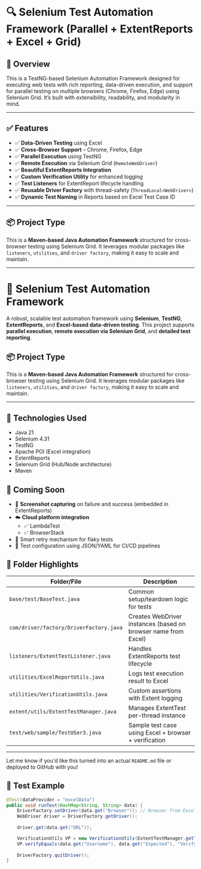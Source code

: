 # 🔍 Selenium Test Automation Framework (Parallel + ExtentReports + Excel + Grid)

## 📌 Overview

This is a TestNG-based Selenium Automation Framework designed for executing web tests with rich reporting, data-driven execution, and support for parallel testing on multiple browsers (Chrome, Firefox, Edge) using Selenium Grid. It’s built with extensibility, readability, and modularity in mind.

---

## ✅ Features

- ✅ **Data-Driven Testing** using Excel
- ✅ **Cross-Browser Support** – Chrome, Firefox, Edge
- ✅ **Parallel Execution** using TestNG
- ✅ **Remote Execution** via Selenium Grid (`RemoteWebDriver`)
- ✅ **Beautiful ExtentReports Integration**
- ✅ **Custom Verification Utility** for enhanced logging
- ✅ **Test Listeners** for ExtentReport lifecycle handling
- ✅ **Reusable Driver Factory** with thread-safety (`ThreadLocal<WebDriver>`)
- ✅ **Dynamic Test Naming** in Reports based on Excel Test Case ID

---


## 📦 Project Type

This is a **Maven-based Java Automation Framework** structured for cross-browser testing using Selenium Grid. It leverages modular packages like `listeners`, `utilities`, and `driver factory`, making it easy to scale and maintain.


---

# 🚀 Selenium Test Automation Framework

A robust, scalable test automation framework using **Selenium**, **TestNG**, **ExtentReports**, and **Excel-based data-driven testing**. This project supports **parallel execution**, **remote execution via Selenium Grid**, and **detailed test reporting**.

## 📦 Project Type

This is a **Maven-based Java Automation Framework** structured for cross-browser testing using Selenium Grid. It leverages modular packages like `listeners`, `utilities`, and `driver factory`, making it easy to scale and maintain.

---

## 🔧 Technologies Used

- Java 21
- Selenium 4.31
- TestNG
- Apache POI (Excel integration)
- ExtentReports
- Selenium Grid (Hub/Node architecture)
- Maven

## 🚧 Coming Soon

- 📸 **Screenshot capturing** on failure and success (embedded in ExtentReports)
- ☁️ **Cloud platform integration**  
  - ✅ LambdaTest  
  - ✅ BrowserStack
- 🧠 Smart retry mechanism for flaky tests
- 📂 Test configuration using JSON/YAML for CI/CD pipelines

## 📁 Folder Highlights

| Folder/File            | Description                                |
|------------------------|--------------------------------------------|
| `base/test/BaseTest.java` | Common setup/teardown logic for tests     |
| `com/driver/factory/DriverFactory.java` | Creates WebDriver instances (based on browser name from Excel) |
| `listeners/ExtentTestListener.java` | Handles ExtentReports test lifecycle |
| `utilities/ExcelReportUtils.java` | Logs test execution result to Excel |
| `utilities/VerificationUtils.java` | Custom assertions with Extent logging |
| `extent/utils/ExtentTestManager.java` | Manages ExtentTest per-thread instance |
| `test/web/sample/TestUSer3.java` | Sample test case using Excel + browser + verification |

---

Let me know if you'd like this turned into an actual `README.md` file or deployed to GitHub with you!


## 🧪 Test Example

```java
@Test(dataProvider = "excelData")
public void runTest(HashMap<String, String> data) {
    DriverFactory.setDriver(data.get("Browser")); // Browser from Excel
    WebDriver driver = DriverFactory.getDriver();
    
    driver.get(data.get("URL"));

    VerificationUtils VP = new VerificationUtils(ExtentTestManager.getTest());
    VP.verifyEquals(data.get("Username"), data.get("Expected"), "Verifying Username");
    
    DriverFactory.quitDriver();
}
